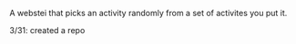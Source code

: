 A webstei that picks an activity randomly from a set of activites you put it. 

3/31: created a repo
